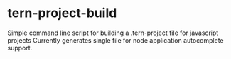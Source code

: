 # tern-project-build
Simple command line script for building a .tern-project file for javascript projects
Currently generates single file for node application autocomplete support.
